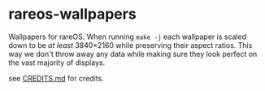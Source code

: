 # rareos-wallpapers

Wallpapers for rareOS. When running `make -j` each wallpaper is
scaled down to be _at least_ 3840×2160 while preserving their aspect ratios. This
way we don't throw away any data while making sure they look perfect on the vast
majority of displays.

see [CREDITS.md](CREDITS.md) for credits.
